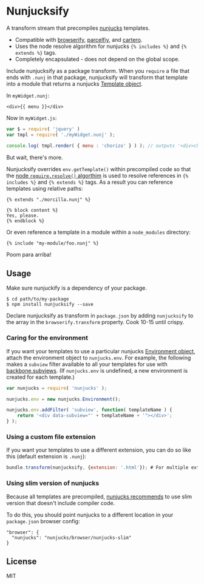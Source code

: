 # Nunjucksify

A transform stream that precompiles [nunjucks](http://jlongster.github.io/nunjucks/) templates.

* Compatible with [browserify](http://jlongster.github.io/nunjucks/api.html#template), [parcelfiy](https://github.com/rotundasoftware/parcelify), and [cartero](https://github.com/rotundasoftware/cartero).
* Uses the node resolve algorithm for nunjucks `{% includes %}` and `{% extends %}` tags.
* Completely encapsulated - does not depend on the global scope.

Include nunjucksify as a package transform. When you `require` a file that ends with `.nunj` in that package, nunjucksify will transform that template into a module that returns a nunjucks [Template object](http://jlongster.github.io/nunjucks/api.html#template).

In `myWidget.nunj`:

```jinja
<div>{{ menu }}</div>
```

Now in `myWidget.js`:

```javascript
var $ = require( 'jquery' )
var tmpl = require( './myWidget.nunj' );

console.log( tmpl.render( { menu : 'chorizo' } ) ); // outputs '<div>chorizo</div>'
```

But wait, there's more.

Nunjucksify overrides `env.getTemplate()` within precompiled code so that the [node `require.resolve()` algorthim](http://nodejs.org/docs/v0.4.8/api/all.html#all_Together...) is used to resolve references in  `{% includes %}` and `{% extends %}` tags. As a result you can reference templates using relative paths:

```jinja
{% extends "./morcilla.nunj" %}

{% block content %}
Yes, please.
{% endblock %}
```

Or even reference a template in a module within a `node_modules` directory:

```jinja
{% include "my-module/foo.nunj" %}
```

Poom para arriba!

## Usage

Make sure nunjuckify is a dependency of your package.

```
$ cd path/to/my-package
$ npm install nunjucksify --save
```

Declare nunjucksify as transform in `package.json` by adding `nunjucksify` to the array in the `browserify.transform` property. Cook 10-15 until crispy.

### Caring for the environment

If you want your templates to use a particular nunjucks [Environment object](http://jlongster.github.io/nunjucks/api.html#environment), attach the environment object to `nunjucks.env`. For example, the following makes a `subview` filter available to all your templates for use with [backbone.subviews](https://github.com/rotundasoftware/backbone.subviews#template-helpers). (If `nunjucks.env` is undefined, a new environment is created for each template.)

```javascript
var nunjucks = require( 'nunjucks' );

nunjucks.env = new nunjucks.Environment();

nunjucks.env.addFilter( 'subview', function( templateName ) {
	return '<div data-subview="' + templateName + '"></div>';
} );
```

### Using a custom file extension

If you want your templates to use a different extension, you can do so like this (default extension is `.nunj`):

```javascript
bundle.transform(nunjucksify, {extension: '.html'}); # For multiple extensions you can use extension: ['.html', '.nunj']
```

### Using slim version of nunjucks

Because all templates are precompiled, [nunjucks recommends](http://mozilla.github.io/nunjucks/api.html#recommended-setups)
to use slim version that doesn't include compiler code.

To do this, you should point nunjucks to a different location in your `package.json` browser config:

```
"browser": {
  "nunjucks": "nunjucks/browser/nunjucks-slim"
}
```

## License

MIT
